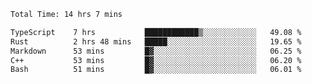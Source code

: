 <!--START_SECTION:waka-->

```txt
Total Time: 14 hrs 7 mins

TypeScript    7 hrs           ████████████▒░░░░░░░░░░░░   49.08 %
Rust          2 hrs 48 mins   █████░░░░░░░░░░░░░░░░░░░░   19.65 %
Markdown      53 mins         █▓░░░░░░░░░░░░░░░░░░░░░░░   06.25 %
C++           53 mins         █▓░░░░░░░░░░░░░░░░░░░░░░░   06.20 %
Bash          51 mins         █▓░░░░░░░░░░░░░░░░░░░░░░░   06.01 %
```

<!--END_SECTION:waka-->
